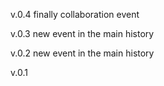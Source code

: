 v.0.4
finally collaboration event

v.0.3
new event in the main history

v.0.2
new event in the main history

v.0.1

